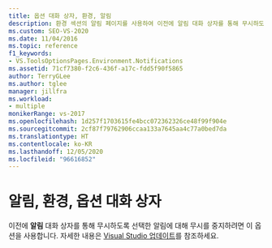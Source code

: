 ```yaml
---
title: 옵션 대화 상자, 환경, 알림
description: 환경 섹션의 알림 페이지를 사용하여 이전에 알림 대화 상자를 통해 무시하도록 선택한 알림의 무시를 중지하는 방법을 알아봅니다.
ms.custom: SEO-VS-2020
ms.date: 11/04/2016
ms.topic: reference
f1_keywords:
- VS.ToolsOptionsPages.Environment.Notifications
ms.assetid: 71cf7380-f2c6-436f-a17c-fdd5f90f5865
author: TerryGLee
ms.author: tglee
manager: jillfra
ms.workload:
- multiple
monikerRange: vs-2017
ms.openlocfilehash: 1d257f1703615fe4bcc072362326ce48f99f904e
ms.sourcegitcommit: 2cf87f79762906ccaa133a7645aa4c77a0bed7da
ms.translationtype: HT
ms.contentlocale: ko-KR
ms.lasthandoff: 12/05/2020
ms.locfileid: "96616852"
---
```

# <a name="notifications-environment-options-dialog-box"></a>알림, 환경, 옵션 대화 상자

이전에 **알림** 대화 상자를 통해 무시하도록 선택한 알림에 대해 무시를 중지하려면 이 옵션을 사용합니다. 자세한 내용은 [Visual Studio 업데이트](../../install/update-visual-studio.md)를 참조하세요.
